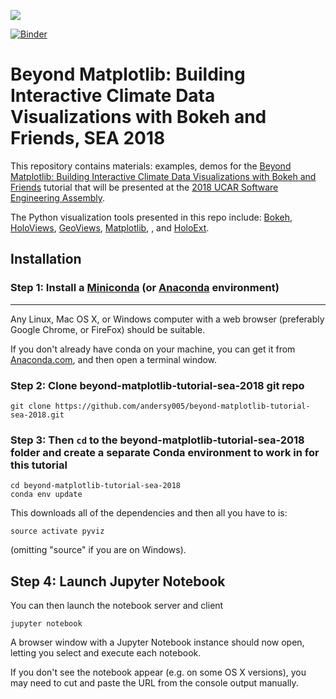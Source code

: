 
![](https://i.imgur.com/gvrbAjo.png)

[![Binder](https://mybinder.org/badge.svg)](https://mybinder.org/v2/gh/andersy005/beyond-matplotlib-tutorial-sea-2018/master)

# Beyond Matplotlib: Building Interactive Climate Data Visualizations with Bokeh and Friends, SEA 2018

This repository contains materials: examples, demos for the [Beyond Matplotlib: Building Interactive Climate Data Visualizations with Bokeh and Friends](https://sea.ucar.edu/event/beyond-matplotlib-building-interactive-climate-data-visualizations-bokeh-and-friends) tutorial that will be presented at the [2018 UCAR Software Engineering Assembly](https://sea.ucar.edu/conference/2018).

The Python visualization tools presented in this repo include: [Bokeh](http://bokeh.pydata.org),
[HoloViews](http://holoviews.org),
[GeoViews](http://geo.holoviews.org),
[Matplotlib](http://matplotlib.org),
, and [HoloExt](http://holoext.readthedocs.io/en/latest/).

## Installation

### Step 1: Install a [Miniconda](http://conda.pydata.org/miniconda.html) (or [Anaconda](https://www.continuum.io/downloads) environment)

-----------------------------------------------------------------

Any Linux, Mac OS X, or Windows computer with a web browser (preferably Google Chrome, or FireFox) should be suitable.

If you don't already have conda on your machine, you can get it from [Anaconda.com](http://conda.pydata.org/miniconda.html), and then open a terminal window.

### Step 2: Clone beyond-matplotlib-tutorial-sea-2018 git repo

    git clone https://github.com/andersy005/beyond-matplotlib-tutorial-sea-2018.git


### Step 3: Then `cd` to the beyond-matplotlib-tutorial-sea-2018 folder and create a separate Conda environment to work in for this tutorial

    cd beyond-matplotlib-tutorial-sea-2018
    conda env update

This downloads all of the dependencies and then all you have to is:

    source activate pyviz

(omitting "source" if you are on Windows).


## Step 4: Launch Jupyter Notebook

You can then launch the notebook server and client

    jupyter notebook

A browser window with a Jupyter Notebook instance should now open, letting you select and execute each notebook.

If you don't see the notebook appear (e.g. on some OS X versions), you may need to cut and paste the URL from the console output manually.
